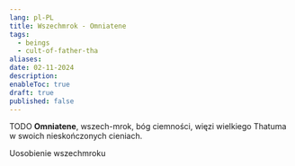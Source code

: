 ```yaml
---
lang: pl-PL
title: Wszechmrok - Omniatene
tags:
  - beings
  - cult-of-father-tha
aliases: 
date: 02-11-2024
description: 
enableToc: true
draft: true
published: false
---
```


TODO
**Omniatene**, wszech-mrok, bóg ciemności, więzi wielkiego Thatuma w swoich nieskończonych cieniach.

Uosobienie wszechmroku